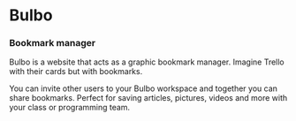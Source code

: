 <h1>Bulbo</h1>
<h3>Bookmark manager</h3>

<p>Bulbo is a website that acts as a graphic bookmark manager. Imagine Trello with their cards but with bookmarks.
<p>You can invite other users to your Bulbo workspace and together you can share bookmarks. Perfect for saving articles, pictures, videos and more with your class or programming team.
